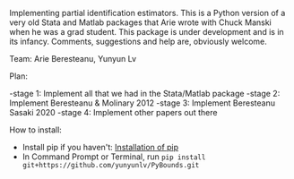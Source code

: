 Implementing partial identification estimators. This is a Python version of a very old Stata and Matlab packages that Arie wrote with Chuck Manski when he was a grad student. This package is under development and is in its infancy. Comments, suggestions and help are, obviously welcome.

Team: Arie Beresteanu, Yunyun Lv

Plan:

-stage 1: Implement all that we had in the Stata/Matlab package
-stage 2: Implement Beresteanu & Molinary 2012
-stage 3: Implement Beresteanu Sasaki 2020
-stage 4: Implement other papers out there

How to install:
- Install pip if you haven't: [Installation of pip](https://pip.pypa.io/en/stable/installation/)
- In Command Prompt or Terminal, run `pip install git+https://github.com/yunyunlv/PyBounds.git`
